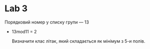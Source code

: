 # Lab 3

Порядковий номер у списку групи — 13

- 13mod11 = 2

    Визначити клас літак, який складається як мінімум з 5-и полів.
